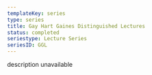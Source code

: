 ```yaml
---
templateKey: series
type: series
title: Gay Hart Gaines Distinguished Lectures
status: completed
seriestype: Lecture Series
seriesID: GGL
---
```

description unavailable